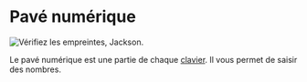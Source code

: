 # Pavé numérique

![Vérifiez les empreintes, Jackson.](oredict:opencomputers:materialNumPad)

Le pavé numérique est une partie de chaque [clavier](../block/keyboard.md). Il vous permet de saisir des nombres.
